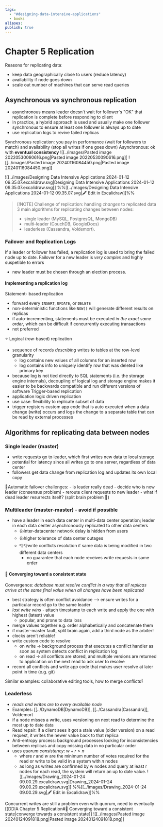 ```yaml
---
tags:
  - "#designing-data-intensive-applications"
  - books
aliases: 
publish: true
---
```

# Chapter 5 Replication
Reasons for replicating data:
- keep data geographically close to users (reduce latency)
- availability if node goes down
- scale out number of machines that can serve read queries

## Asynchronous vs synchronous replication
- asynchronous means leader doesn't wait for follower's "OK" that replication is complete before responding to client
- In practice, a hybrid approach is used and usually make one follower synchronous to ensure at least one follower is always up to date
- use replication logs to revive failed replicas

Synchronous replication: you pay in performance (wait for followers to match) and availability (stop all writes if one goes down)
Asynchronous: ok with **eventual consistency**
![[../images/Pasted image 20220530090616.png|Pasted image 20220530090616.png]]
![[../images/Pasted image 20240116084450.png|Pasted image 20240116084450.png]]

![[../images/Designing Data Intensive Applications 2024-01-12 09.35.07.excalidraw.svg|Designing Data Intensive Applications 2024-01-12 09.35.07.excalidraw.svg]]
%%[[../images/Designing Data Intensive Applications 2024-01-12 09.35.07.svg|🖋 Edit in Excalidraw]]%%

> [!NOTE] Challenge of replication: handling *changes* to replicated data
> 3 main algorithms for replicating changes between nodes: 
> - single leader (MySQL, PostgresQL, MongoDB)
> - multi-leader (CouchDB, GoogleDocs) 
> - leaderless (Cassandra, Voldemort).
### Failover and Replication Logs
If a leader or follower has failed, a replication log is used to bring the failed node up to date. 
Failover for a new leader is *very complex* and highly suspetible to errors
- new leader must be chosen through an election process.

#### Implementing a replication log
Statement- based replication
- forward every `INSERT`, `UPDATE`, or `DELETE`
- non-deterministic functions like `NOW()` will generate different results on replicas
- if auto-incrementing, statements must be executed *in the exact same order*, which can be difficult if concurrently executing transactions
- not preferred

⭐️ Logical (row-based) replication
- sequence of records *describing* writes to tables at the row-level granularity
	- log contains new values of all columns for an inserted row
	- log contains info to uniquely identify row that was deleted like primary key
- because log is not tied directly to SQL statements (i.e. the storage engine internals), decoupling of logical log and storage engine makes it easier to be backwards compatible and run different versions of software
Trigger-based replication
- application logic driven replication
- use case: flexibility to replicate subset of data
- trigger registers custom app code that is auto executed when a data change (write) occurs and logs the change to a separate table that can be read by external processes


## Algorithms for replicating data between nodes
### Single leader (master)
- write requests go to leader, which first writes new data to local storage
- potential for latency since all writes go to one server, regardless of data center
- followers get data change from replication log and updates its own local copy

🤔Automatic failover challenges:
	- is leader really dead
	- decide who is new leader (consensus problem)
	- reroute client requests to new leader
	- what if dead leader resurrects itself? (split brain problem 🤯)

### Multileader (master-master) - avoid if possible
- have a leader in each data center in multi-data center operation; leader in each data center asynchronously replicated to other data centers
	- 👍inter-datacenter network delay is hidden from users
	- 👍higher tolerance of data center outages
	- 👎👎write conflicts resolution if same data is being modified in two different data centers
		- no guarantee that each node receives write requests in same order 

#### 🤔 Converging toward a consistent state
Convergence: *database must resolve conflict in a way that all replicas arrive at the same final value when all changes have been replicated*
- best strategy is often conflict avoidance --> ensure writes for a particular record go to the same leader
- *last write wins* - attach timestamp to each write and apply the one with highest (latest) value
	- popular,  and prone to data loss
- merge values together e.g. order alphabetically and concatenate them
- if master-master fault, split brain again, add a third node as the arbiter! 
- clocks aren't reliable! 
- write custom code to resolve
	- on write -> background process that executes a conflict handler as soon as system detects conflict in replication log
	- on read -> all conflicts are stored, and multiple versions are returned to application on the next read to ask user to resolve
- record all conflicts and write app code that makes user resolve at later point in time (e.g. git)

Similar examples: collaborative editing tools, how to merge conflicts?
### Leaderless
- *reads and writes are to every available node*
- Examples: [[../DynamoDB|DynamoDB]], [[../Cassandra|Cassandra]], Voldemort
- if a node misses a write, uses versioning on next read to determine the most up to date data
- Read repair: if a client sees it got a stale value (older version) on a read request, it writes the newer value back to that replica
- Anti-entropy process: background processes looking for inconsistencies between replicas and copy missing data in no particular order 
- uses *quorum consistency*: $w + r > n$ 
	- where $r$ and $w$ are the minimum number of votes required for the read or write to be valid in a system with $n$ nodes
	- as long as writes are confirmed by w nodes and query at least r nodes for each read, the system will return an up to date value.
![[../images/Drawing_2024-01-24 09.00.29.excalidraw.svg|Drawing_2024-01-24 09.00.29.excalidraw.svg]]
%%[[../images/Drawing_2024-01-24 09.00.29.svg|🖋 Edit in Excalidraw]]%%


Concurrent writes are still a problem even with quorum, need to eventually [[DDIA Chapter 5 Replication#🤔 Converging toward a consistent state|converge towards a consistent state]]
![[../images/Pasted image 20240124091818.png|Pasted image 20240124091818.png]]



